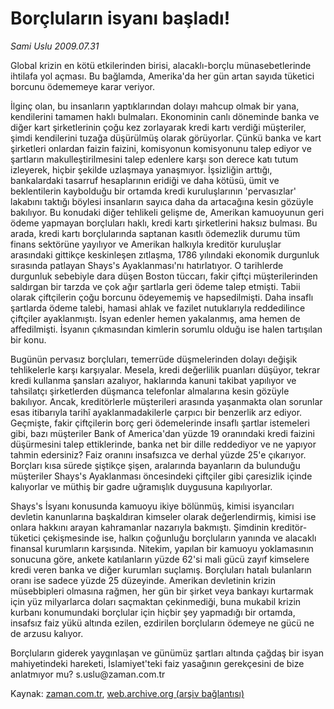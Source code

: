 # Borçluların isyanı başladı!

*Sami Uslu 2009.07.31*

<tr><td class="metin" colspan="2" style="padding-top: 20px; padding-left: 5px; padding-right: 10px;">Global krizin en kötü etkilerinden birisi, alacaklı-borçlu münasebetlerinde ihtilafa yol açması. Bu bağlamda, Amerika'da her gün artan sayıda tüketici borcunu ödememeye karar veriyor.</td></tr><tr><td class="metin" colspan="2" style="padding-top: 20px; padding-left: 5px; padding-right: 10px;"><p>İlginç olan, bu insanların yaptıklarından dolayı mahcup olmak bir yana, kendilerini tamamen haklı bulmaları. Ekonominin canlı döneminde banka ve diğer kart şirketlerinin çoğu kez zorlayarak kredi kartı verdiği müşteriler, şimdi kendilerini tuzağa düşürülmüş olarak görüyorlar. Çünkü banka ve kart şirketleri onlardan faizin faizini, komisyonun komisyonunu talep ediyor ve şartların makulleştirilmesini talep edenlere karşı son derece katı tutum izleyerek, hiçbir şekilde uzlaşmaya yanaşmıyor. İşsizliğin arttığı, bankalardaki tasarruf hesaplarının eridiği ve daha kötüsü, ümit ve beklentilerin kaybolduğu bir ortamda kredi kuruluşlarının 'pervasızlar' lakabını taktığı böylesi insanların sayıca daha da artacağına kesin gözüyle bakılıyor. Bu konudaki diğer tehlikeli gelişme de, Amerikan kamuoyunun geri ödeme yapmayan borçluları haklı, kredi kartı şirketlerini haksız bulması. Bu arada, kredi kartı borçlularında saptanan kasıtlı ödemezlik durumu tüm finans sektörüne yayılıyor ve Amerikan halkıyla kreditör kuruluşlar arasındaki gittikçe keskinleşen zıtlaşma, 1786 yılındaki ekonomik durgunluk sırasında patlayan Shays's Ayaklanması'nı hatırlatıyor. O tarihlerde durgunluk sebebiyle dara düşen Boston tüccarı, fakir çiftçi müşterilerinden saldırgan bir tarzda ve çok ağır şartlarla geri ödeme talep etmişti. Tabii olarak çiftçilerin çoğu borcunu ödeyememiş ve hapsedilmişti. Daha insaflı şartlarda ödeme talebi, hamasi ahlak ve fazilet nutuklarıyla reddedilince çiftçiler ayaklanmıştı. İsyan edenler hemen yakalanmış, ama hemen de affedilmişti. İsyanın çıkmasından kimlerin sorumlu olduğu ise halen tartışılan bir konu.
<p> Bugünün pervasız borçluları, temerrüde düşmelerinden dolayı değişik tehlikelerle karşı karşıyalar. Mesela, kredi değerlilik puanları düşüyor, tekrar kredi kullanma şansları azalıyor, haklarında kanuni takibat yapılıyor ve tahsilatçı şirketlerden düşmanca telefonlar almalarına kesin gözüyle bakılıyor. Ancak, kreditörlerle müşterileri arasında yaşanmakta olan sorunlar esas itibarıyla tarihî ayaklanmadakilerle çarpıcı bir benzerlik arz ediyor. Geçmişte, fakir çiftçilerin borç geri ödemelerinde insaflı şartlar istemeleri gibi, bazı müşteriler Bank of America'dan yüzde 19 oranındaki kredi faizini düşürmesini talep ettiklerinde, banka net bir dille reddediyor ve ne yapıyor tahmin edersiniz? Faiz oranını insafsızca ve derhal yüzde 25'e çıkarıyor. Borçları kısa sürede şiştikçe şişen, aralarında bayanların da bulunduğu müşteriler Shays's Ayaklanması öncesindeki çiftçiler gibi çaresizlik içinde kalıyorlar ve müthiş bir gadre uğramışlık duygusuna kapılıyorlar.
<p> Shays's İsyanı konusunda kamuoyu ikiye bölünmüş, kimisi isyancıları devletin kanunlarına başkaldıran kimseler olarak değerlendirmiş, kimisi ise onlara hakkını arayan kahramanlar nazarıyla bakmıştı. Şimdinin kreditör-tüketici çekişmesinde ise, halkın çoğunluğu borçluların yanında ve alacaklı finansal kurumların karşısında. Nitekim, yapılan bir kamuoyu yoklamasının sonucuna göre, ankete katılanların yüzde 62'si mali gücü zayıf kimselere kredi veren banka ve diğer kurumları suçlamış. Borçluları hatalı bulanların oranı ise sadece yüzde 25 düzeyinde. Amerikan devletinin krizin müsebbipleri olmasına rağmen, her gün bir şirket veya bankayı kurtarmak için yüz milyarlarca doları saçmaktan çekinmediği, buna mukabil krizin kurbanı konumundaki borçlular için hiçbir şey yapmadığı bir ortamda, insafsız faiz yükü altında ezilen, ezdirilen borçluların ödemeye ne gücü ne de arzusu kalıyor.
<p> Borçluların giderek yaygınlaşan ve günümüz şartları altında çağdaş bir isyan mahiyetindeki hareketi, İslamiyet'teki faiz yasağının gerekçesini de bize anlatmıyor mu? s.uslu@zaman.com.tr<br/></p></p></p></p></td></tr>

Kaynak: [zaman.com.tr](http://zaman.com.tr/yazar.do?yazino=875218), [web.archive.org (arşiv bağlantısı)](http://web.archive.org/web/20090801120737/http://www.zaman.com.tr:80/yazar.do?yazino=875218)
